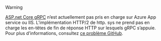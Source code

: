 > [!WARNING]
> [ASP.net Core gRPC](xref:grpc/index) n’est actuellement pas pris en charge sur Azure App service ou IIS. L’implémentation HTTP/2 de http. sys ne prend pas en charge les en-têtes de fin de réponse HTTP sur lesquels gRPC s’appuie. Pour plus d’informations, consultez [ce problème GitHub](https://github.com/dotnet/AspNetCore/issues/9020).
